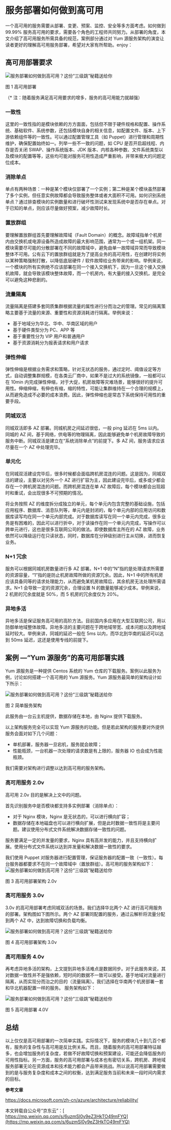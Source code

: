 # 服务部署如何做到高可用

一个高可用的服务需要从部署、变更、预案、监控、安全等多方面考虑。如何做到 99.99% 服务高可用的要求，需要各个角色的工程师共同努力。从部署的角度，本文介绍了高可用服务所需具备的规范，案例部分通过对 Yum 源服务架构的演变让读者更好的理解高可用服务部署，希望对大家有所帮助。enjoy：

## 高可用部署要求

![服务部署如何做到高可用？这份“三级跳”秘籍送给你 ](服务部署如何做到高可用.assets/a9a80b64b63614bfde9dc29256c99eae.png)

图 1 高可用部署

（* 注：随着服务满足高可用要求的增多，服务的高可用能力就越强）

### 一致性

这里的一致性指的是模块依赖的方方面面，包括但不限于硬件规格和配置、操作系统、基础软件、系统参数，还包括模块自身的相关信息，如配置文件、版本、上下游依赖组件等的一致性。可以通过配置管理工具（如 Puppet）进行管理和周期性维护，确保配置始终如一。列举一些不一致的问题，如 CPU 是否开启超线程、内存是否关闭 SWAP、操作系统版本、JDK 版本、内核各种参数、文件系统类型以及模块的配置等等，这些均可能对服务可用性造成严重影响，并带来极大的问题定位成本。

### 消除单点

单点有两种场景：一种是某个模块仅部署了一个实例；第二种是某个模块虽然部署了多个实例，但任意实例故障都会导致服务整体或者大面积不可用。如何识别系统单点？通过排查模块的实例数量和进行破坏性测试来发现系统中是否存在单点。对于已知的单点，则应该尽量做好预案，减少故障时长。

### 置放群组

要理解置放群组首先要理解故障域（Fault Domain）的概念。故障域指单个机房内由交换机或电源设备所造成故障的最大影响范围，通常为一个或一组机架。同一模块需要尽可能的分散部署在不同的故障域中，避免由单一故障域异常而导致模块整体不可用。公有云下的置放群组就是为了提高业务的高可用性，在创建时将实例以某种策略强制打散，以降低底层硬件 / 软件故障给业务带来的影响。举例来说，一个模块的所有实例绝不应该部署在同一个接入交换机下，因为一旦这个接入交换机故障，就会导致该模块整体故障，而一个机房内，有大量的接入交换机，是完全可以避免这种悲剧的。

### 流量隔离

流量隔离是搭建多套同质集群根据流量的属性进行分而治之的管理。常见的隔离策略主要基于流量的来源、重要性和资源消耗进行隔离。举例来说：

- 基于地域分为华北、华中、华南区域的用户
- 基于硬件类型分为 PC、APP 等
- 基于重要性分为 VIP 用户和普通用户
- 基于资源消耗分为报表请求和用户请求

### 弹性伸缩

弹性伸缩是根据业务需求和策略，针对无状态的服务，通过定时、阈值设定等方式，自动调整集群规模，在各类云厂商中，如果不是过大的系统镜像，一般都可以在 10min 内完成弹性伸缩，对于大促，机房故障等灾难场景，能够很好的提升可用性。伸缩伸缩，有伸也有缩，缩的特性，可能让集群维持在一个合理的规模上，从而避免造成不必要的成本浪费。因此，弹性伸缩也是常态下系统保持可用性的重要手段。

### 同城双活

同城双活即多 AZ 部署。同城机房之间延迟很低，一般 ping 延迟在 5ms 以内。同城的 AZ 间，基于网络，供电等的物理隔离，因此能够避免单个机房故障导致的服务中断。同城双活是建立在“系统消除单点”的前提下。多 AZ 间，服务请求应该尽量在一个 AZ 中处理完毕。

### 单元化

在同城双活建设完毕后，很多时候都会面临跨机房混连的问题。这是因为，同城双活的建设，主要以对另外一个 AZ 进行扩容为主，因此建设完毕后，或多或少都会存在一个跨机房混连的问题。而跨机房混连在单 AZ 故障后，每个模块都会出现超时和重试，会出现很多不可预期的情况。

将业务按照 AZ 的维度拆分成独立的单元，每个单元内包含完整的基础设施，包括应用程序、数据库、消息队列等，单元内是封闭的，每个单元内部的应用访问和数据库读写均在同一个单元内部完成。对于数据库读写在同一个单元内完成，很多业务是有困难的，因此可以进行折中，对于读操作在同一个单元内完成，写操作可以跨单元进行，这也是很多互联网公司的做法。即使数据库主所在的 AZ 故障，业务依然可以降级运行在只读状态，同时，数据库在分钟级别进行主从切换，进而恢复业务。

### N+1 冗余

服务可以根据同城机房数量进行多 AZ 部署。N+1 中的“N”指的是处理请求所需要的资源容量，“1”指的是防止机房故障所做的资源冗余。因此，N+1 中的所有机房应该具备同等的请求处理能力，从而避免某机房故障后，其余机房无法处理所需请求。N+1 会导致一定的资源冗余，合理设置 N 的数量能够减少成本。举例来说，2 机房的冗余度就是 50%，而 5 机房的冗余度仅为 20%。

### 异地多活

异地多活是保证服务高可用的高阶方法。目前国内多应用在大型互联网公司，用以防御单地域整体故障。异地多活的主要问题在于跨地域带宽、成本问题以及跨地域延时较大。举例来讲，同城的延迟一般在 5ms 以内，而华北到华南的延迟可以达到 50ms 延迟，这还是使用专线的前提下。

## 案例 —“Yum 源服务”的高可用部署实践

Yum 源服务是一种提供 Centos 系统的 Yum 仓库的下载服务。案例以此服务为例，讨论如何搭建一个高可用的 Yum 源服务。Yum 源服务最简单的架构设计如下所示：

![服务部署如何做到高可用？这份“三级跳”秘籍送给你 ](服务部署如何做到高可用.assets/40a94289f8833b4b0691e6cbd443b21b.png)

图 2 简单服务架构

此服务由一台云主机提供，数据存储在本地，由 Nginx 提供下载服务。

以上架构服务完全可以实现 Yum 源服务的功能。但是若此架构的服务要对外提供服务会面对如下几个问题：

- 单机部署，服务器一旦宕机，服务就会故障；
- 性能瓶颈，一台机器一次处理的请求数是有上限的，服务器 IO 也会成为性能瓶颈。

我们需要对架构进行调整以达到高可用的服务架构。

### 高可用服务 2.0v

高可用 2.0v 目的是解决上文中的问题。

首先识别服务中是否模块都支持多实例部署（消除单点）：

- 对于 Nginx 模块，Nginx 是无状态的，可以进行横向扩容；
- 数据存储在本地磁盘也可以进行横向扩展，但是此时数据一致性将是主要问题。建议使用分布式文件系统解决数据存储一致性的问题。

服务要满足一定的并发量的要求，Nginx 具有高并发的能力，并且支持横向扩展。使用分布式文件系统以达到并发量和解决数据一致性的要求。

我们使用 Puppet 对服务器进行配置管理，保证服务器的配置一致（一致性）。每台服务器都要求不在同一个故障域中（置放群组）。高可用的服务架构如下：
![服务部署如何做到高可用？这份“三级跳”秘籍送给你 ](服务部署如何做到高可用.assets/bc50446f665509972a302d2c38445310.png)

图 3 高可用部署架构 2.0v

### 高可用服务 3.0v

3.0v 的高可用部署考虑同城双活的场景。我们选择华北两个 AZ 进行高可用服务的部署。架构图如下图所示。两个 AZ 部署同配置的服务，通过云解析将流量分配到两个 AZ 中，达到故障切换和负载均衡。

![服务部署如何做到高可用？这份“三级跳”秘籍送给你 ](服务部署如何做到高可用.assets/27466f8f8b0da4ef07e433183ae2535f.png)

图 4 高可用部署架构 3.0v

### 高可用服务 4.0v

再考虑异地多活的架构，上文提到异地多活难点是数据同步。对于此服务来说，其对数据一致性并不是强依赖，短时间的数据不一致可以接受。基于地域对流量进行隔离，从而实现分而治之的目的（流量隔离）。我们选择在华南两个机房部署一套和华北机器配置一样的服务。
服务架构如下：

![服务部署如何做到高可用？这份“三级跳”秘籍送给你 ](服务部署如何做到高可用.assets/669e09c19aacaf9caa413cf5a0bd0db0.png)

图 5 高可用部署 4.0V

## 总结

以上仅仅是高可用部署的一次简单实践。实际情况下，服务的模块几十到几百个都有，服务的复杂性与高可用是反比例关系。而且，随着服务的高可用部署特征越多，也会增加服务的复杂度，若做不好故障切换和预案建设，可能还会降低服务的可用性指标。另一方面，服务的高可用部署与成本也有密切关系，跨机房、跨地域服务部署无论在资源成本和技术能力都会产品带来挑战。所以说高可用部署需要做到的是与服务复杂度和成本之间的权衡，达到满足服务当前和未来一段时间内需求的目标。

**参考文章**

https://docs.microsoft.com/zh-cn/azure/architecture/reliability/

本文转载自公众号“京东云”：[ https://mp.weixin.qq.com/s/6uzmSl0y9eZ3HkTO49mFYQ](https://mp.weixin.qq.com/s/6uzmSl0y9eZ3HkTO49mFYQ)
